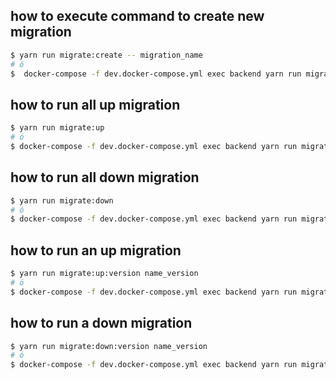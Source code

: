 ## how to execute command to create new migration
```bash
$ yarn run migrate:create -- migration_name
# ó
$  docker-compose -f dev.docker-compose.yml exec backend yarn run migrate:create -- migration_name
```

## how to run all up migration
```bash
$ yarn run migrate:up
# ó
$ docker-compose -f dev.docker-compose.yml exec backend yarn run migrate:up
```

## how to run all down migration
```bash
$ yarn run migrate:down
# ó
$ docker-compose -f dev.docker-compose.yml exec backend yarn run migrate:down
```
## how to run an up migration
```bash
$ yarn run migrate:up:version name_version
# ó
$ docker-compose -f dev.docker-compose.yml exec backend yarn run migrate:up:version name_version
```

## how to run a down migration
```bash
$ yarn run migrate:down:version name_version
# ó
$ docker-compose -f dev.docker-compose.yml exec backend yarn run migrate:down:version name_version eg: "1692041288559-createalexandrarole"
```